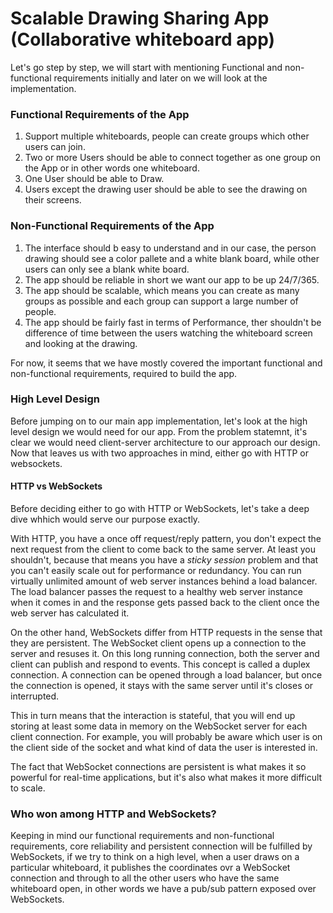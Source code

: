 # Scalable Drawing Sharing App (Collaborative whiteboard app)

Let's go step by step, we will start with mentioning Functional and non-functional requirements initially and later on we will look at the implementation.

### Functional Requirements of the App

1. Support multiple whiteboards, people can create groups which other users can join.
2. Two or more Users should be able to connect together as one group on the App or in other words one whiteboard.
3. One User should be able to Draw.
4. Users except the drawing user should be able to see the drawing on their screens.

### Non-Functional Requirements of the App 

1. The interface should b easy to understand and in our case, the person drawing should see a color pallete and a white blank board, while other users can only see a blank white board.
2. The app should be reliable in short we want our app to be up 24/7/365.
3. The app should be scalable, which means you can create as many groups as possible and each group can support a large number of people. 
4. The app should be fairly fast in terms of Performance, ther shouldn't be difference of time between the users watching the whiteboard screen and looking at the drawing. 


For now, it seems that we have mostly covered the important functional and non-functional requirements, required to build the app. 

### High Level Design

Before jumping on to our main app implementation, let's look at the high level design we would need for our app. From the problem statemnt, it's clear we would need client-server architecture to our approach our design. Now that leaves us with two approaches in mind, either go with HTTP or websockets. 

#### HTTP vs WebSockets

Before deciding either to go with HTTP or WebSockets, let's take a deep dive whhich would serve our purpose exactly.

With HTTP, you have a once off request/reply pattern, you don't expect the next request from the client to come back to the same server. At least you shouldn't, because that means you have a *sticky session* problem and that you can't easily scale out for performance or redundancy. You can run virtually unlimited amount of web server instances behind a load balancer. The load balancer passes the request to a healthy web server instance when it comes in and the response gets passed back to the client once the web server has calculated it. 

On the other hand, WebSockets differ from HTTP requests in the sense that they are persistent. The WebSocket client opens up a connection to the server and resuses it. On this long running connection, both the server and client can publish and respond to events. This concept is called a duplex connection. A connection can be opened through a load balancer, but once the connection is opened, it stays with the same server until it's closes or interrupted. 

This in turn means that the interaction is stateful, that you will end up storing at least some data in memory on the WebSocket server for each client connection. For example, you will probably be aware which user is on the client side of the socket and what kind of data the user is interested in.

The fact that WebSocket connections are persistent is what makes it so powerful for real-time applications, but it's also what makes it more difficult to scale. 

### Who won among HTTP and WebSockets?

Keeping in mind our functional requirements and non-functional requirements, core reliability and persistent connection will be fulfilled by WebSockets, if we try to think on a high level, when a user draws on a particular whiteboard, it publishes the coordinates ovr a WebSocket connection and through to all the other users who have the same whiteboard open, in other words we have a pub/sub pattern exposed over WebSockets. 


